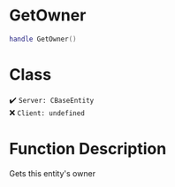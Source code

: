 # GetOwner
```lua
handle GetOwner()
```
# Class
✔️ `Server: CBaseEntity`  
❌ `Client: undefined`  

# Function Description
Gets this entity's owner
